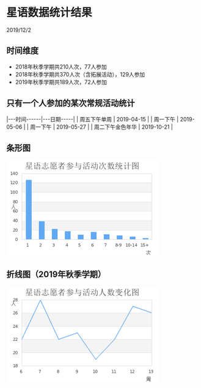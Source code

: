 # 星语数据统计结果
2019/12/2

## 时间维度
* 2018年秋季学期共210人次，77人参加
* 2018年秋季学期共370人次（含拓展活动），129人参加
* 2019年秋季学期共189人次，72人参加

## 只有一个人参加的某次常规活动统计

|---时间------|---日期-----|
| 周五下午单周 | 2019-04-15 | 
| 周一下午    | 2019-05-06 |
| 周一下午    | 2019-05-27 |
| 周二下午金色年华  |  2019-10-21 |

## 条形图
![](xingyu_statistics/bar.png)

## 折线图（2019年秋季学期）
![](xingyu_statistics/line.png)


